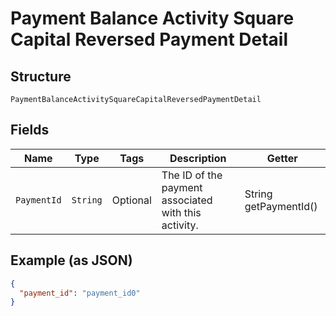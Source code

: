 
# Payment Balance Activity Square Capital Reversed Payment Detail

## Structure

`PaymentBalanceActivitySquareCapitalReversedPaymentDetail`

## Fields

| Name | Type | Tags | Description | Getter |
|  --- | --- | --- | --- | --- |
| `PaymentId` | `String` | Optional | The ID of the payment associated with this activity. | String getPaymentId() |

## Example (as JSON)

```json
{
  "payment_id": "payment_id0"
}
```

